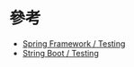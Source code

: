# 參考

- [Spring Framework / Testing](https://docs.spring.io/spring-framework/reference/testing.html)
- [String Boot / Testing](https://docs.spring.io/spring-boot/reference/testing/index.html)
